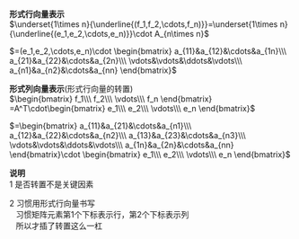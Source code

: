 **形式行向量表示**  
 $\underset{1\times n}{\underline{(f_1,f_2,\cdots,f_n)}}=\underset{1\times n}{\underline{(e_1,e_2,\cdots,e_n)}}\cdot A_{n\times n}$   
  
 $=(e_1,e_2,\cdots,e_n)\cdot  
\begin{bmatrix}  
a_{11}&a_{12}&\cdots&a_{1n}\\\   
a_{21}&a_{22}&\cdots&a_{2n}\\\   
\vdots&\vdots&\ddots&\vdots\\\   
a_{n1}&a_{n2}&\cdots&a_{nn}  
\end{bmatrix}$   
  
**形式列向量表示**(形式行向量的转置)  
 $\begin{bmatrix}  
f_1\\\ f_2\\\ \vdots\\\ f_n  
\end{bmatrix}  
=A^T\cdot\begin{bmatrix}  
e_1\\\ e_2\\\ \vdots\\\ e_n  
\end{bmatrix}$   
  
 $=\begin{bmatrix}  
a_{11}&a_{21}&\cdots&a_{n1}\\\   
a_{12}&a_{22}&\cdots&a_{n2}\\\   
a_{13}&a_{23}&\cdots&a_{n3}\\\   
\vdots&\vdots&\ddots&\vdots\\\   
a_{1n}&a_{2n}&\cdots&a_{nn}  
\end{bmatrix}\cdot  
\begin{bmatrix}  
e_1\\\ e_2\\\ \vdots\\\ e_n  
\end{bmatrix}$   
  
**说明**  
1 是否转置不是关键因素  
  
2 习惯用形式行向量书写  
 $\enspace$ 习惯矩阵元素第1个下标表示行，第2个下标表示列  
 $\enspace$ 所以才插了转置这么一杠  
